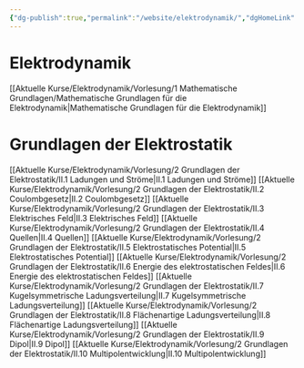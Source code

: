 ```yaml
---
{"dg-publish":true,"permalink":"/website/elektrodynamik/","dgHomeLink":true,"dgPassFrontmatter":true}
---
```


# Elektrodynamik
[[Aktuelle Kurse/Elektrodynamik/Vorlesung/1 Mathematische Grundlagen/Mathematische Grundlagen für die Elektrodynamik|Mathematische Grundlagen für die Elektrodynamik]]

# Grundlagen der Elektrostatik
[[Aktuelle Kurse/Elektrodynamik/Vorlesung/2 Grundlagen der Elektrostatik/II.1 Ladungen und Ströme|II.1 Ladungen und Ströme]]
[[Aktuelle Kurse/Elektrodynamik/Vorlesung/2 Grundlagen der Elektrostatik/II.2 Coulombgesetz|II.2 Coulombgesetz]]
[[Aktuelle Kurse/Elektrodynamik/Vorlesung/2 Grundlagen der Elektrostatik/II.3 Elektrisches Feld|II.3 Elektrisches Feld]]
[[Aktuelle Kurse/Elektrodynamik/Vorlesung/2 Grundlagen der Elektrostatik/II.4 Quellen|II.4 Quellen]]
[[Aktuelle Kurse/Elektrodynamik/Vorlesung/2 Grundlagen der Elektrostatik/II.5 Elektrostatisches Potential|II.5 Elektrostatisches Potential]]
[[Aktuelle Kurse/Elektrodynamik/Vorlesung/2 Grundlagen der Elektrostatik/II.6 Energie des elektrostatischen Feldes|II.6 Energie des elektrostatischen Feldes]]
[[Aktuelle Kurse/Elektrodynamik/Vorlesung/2 Grundlagen der Elektrostatik/II.7 Kugelsymmetrische Ladungsverteilung|II.7 Kugelsymmetrische Ladungsverteilung]]
[[Aktuelle Kurse/Elektrodynamik/Vorlesung/2 Grundlagen der Elektrostatik/II.8 Flächenartige Ladungsverteilung|II.8 Flächenartige Ladungsverteilung]]
[[Aktuelle Kurse/Elektrodynamik/Vorlesung/2 Grundlagen der Elektrostatik/II.9 Dipol|II.9 Dipol]]
[[Aktuelle Kurse/Elektrodynamik/Vorlesung/2 Grundlagen der Elektrostatik/II.10 Multipolentwicklung|II.10 Multipolentwicklung]]
